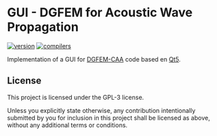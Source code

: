 # GUI - DGFEM for Acoustic Wave Propagation

[![version](https://img.shields.io/badge/version-1.0.0-red)](https://github.com/skhelladi/DGFEM-CAA/releases/tag/v1.0.0) 
[![compilers](https://img.shields.io/badge/c++-17%20|%2020-27ae60.svg)](https://github.com/skhelladi/DGFEM-CAA/releases/tag/v1.3.5) 

Implementation of a GUI for [DGFEM-CAA](https://github.com/skhelladi/DGFEM-CAA) code based en [Qt5](https://www.qt.io).

## License

This project is licensed under the GPL-3 license.

Unless you explicitly state otherwise, any contribution intentionally submitted by you for inclusion in this project shall be licensed as above, without any additional terms or conditions.
